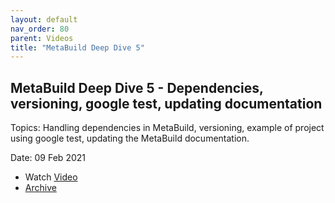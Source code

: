 ```yaml
---
layout: default
nav_order: 80
parent: Videos
title: "MetaBuild Deep Dive 5"
---
```


## MetaBuild Deep Dive 5 - Dependencies, versioning, google test, updating documentation

Topics: Handling dependencies in MetaBuild, versioning, example of project using google test, updating the MetaBuild documentation.

Date: 09 Feb 2021 

* Watch [Video](https://bluejeans.com/s/eEbpTNF7iXb/)
* [Archive](https://artifactory.corp.adobe.com/artifactory/generic-metabuild-files-dev/documentation/learning/07_MetaBuild_Deep_Dive_05_02-09-2021/Ch2_Full_2021-02-09T09_02.mp4)
